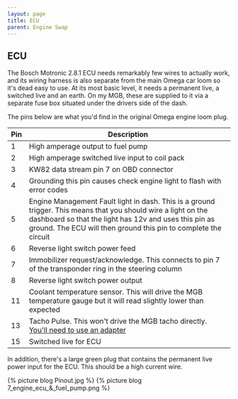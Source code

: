 ```yaml
---
layout: page
title: ECU
parent: Engine Swap
---
```

## ECU

The Bosch Motronic 2.8.1 ECU needs remarkably few wires to actually work, and its wiring harness is also separate from the main Omega car loom so it's dead easy to use. At its most basic level, it needs a permanent live, a switched live and an earth. On my MGB, these are supplied to it via a separate fuse box situated under the drivers side of the dash.

The pins below are what you'd find in the original Omega engine loom plug.

| Pin | Description|
|-----|--------------------------------------------------------------------------------------------------------------------------------------------------------------------------------------------------------------------------------------------|
| 1   | High amperage output to fuel pump|
| 2   | High amperage switched live input to coil pack|
| 3   | KW82 data stream pin 7 on OBD connector|
| 4   | Grounding this pin causes check engine light to flash with error codes|
| 5   | Engine Management Fault light in dash. This is a ground trigger. This means that you should wire a light on the dashboard so that the light has 12v and uses this pin as ground. The ECU will then ground this pin to complete the circuit |
| 6   | Reverse light switch power feed|
| 7   | Immobilizer request/acknowledge. This connects to pin 7 of the transponder ring in the steering column|
| 8   | Reverse light switch power output|
| 11  | Coolant temperature sensor. This will drive the MGB temperature gauge but it will read slightly lower than expected|
| 13  | Tacho Pulse. This won't drive the MGB tacho directly. [You'll need to use an adapter](/engineswap/tachometer.html)|
| 15  | Switched live for ECU|

In addition, there's a large green plug that contains the permanent live
power input for the ECU. This should be a high current wire.

{% picture blog Pinout.jpg %}
{% picture blog 7_engine_ecu_&_fuel_pump.png %}
